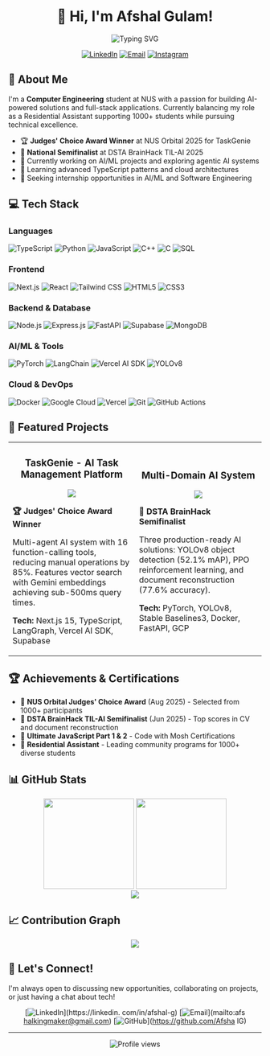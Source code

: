 <div align="center">

  # 👋 Hi, I'm Afshal Gulam!

  <p align="center">
    <img src="https://readme-typing-svg.demolab.com?font=Fira+Code&weight=600&size=24&duration=3000&pause=1000&color=6366
  F1&center=true&vCenter=true&random=false&width=600&lines=Computer+Engineering+Student+%40+NUS;Full-Stack+%26+AI%2FML+De
  veloper;Judges'+Choice+Award+Winner;DSTA+BrainHack+Semifinalist" alt="Typing SVG" />
  </p>

  <p align="center">
    <a href="https://linkedin.com/in/afshal-g"><img 
  src="https://img.shields.io/badge/LinkedIn-0077B5?style=for-the-badge&logo=linkedin&logoColor=white" 
  alt="LinkedIn"/></a>
    <a href="mailto:afshalkingmaker@gmail.com"><img 
  src="https://img.shields.io/badge/Email-D14836?style=for-the-badge&logo=gmail&logoColor=white" alt="Email"/></a>
    <a href="https://instagram.com/af.shal"><img 
  src="https://img.shields.io/badge/Instagram-E4405F?style=for-the-badge&logo=instagram&logoColor=white" 
  alt="Instagram"/></a>
  </p>

  </div>

  ## 🚀 About Me

  I'm a **Computer Engineering** student at NUS with a passion for building AI-powered solutions and full-stack
  applications. Currently balancing my role as a Residential Assistant supporting 1000+ students while pursuing technical
   excellence.

  - 🏆 **Judges' Choice Award Winner** at NUS Orbital 2025 for TaskGenie
  - 🥈 **National Semifinalist** at DSTA BrainHack TIL-AI 2025
  - 🔭 Currently working on AI/ML projects and exploring agentic AI systems
  - 🌱 Learning advanced TypeScript patterns and cloud architectures
  - 💼 Seeking internship opportunities in AI/ML and Software Engineering

  ## 💻 Tech Stack

  ### Languages
  ![TypeScript](https://img.shields.io/badge/TypeScript-007ACC?style=for-the-badge&logo=typescript&logoColor=white)
  ![Python](https://img.shields.io/badge/Python-3776AB?style=for-the-badge&logo=python&logoColor=white)
  ![JavaScript](https://img.shields.io/badge/JavaScript-F7DF1E?style=for-the-badge&logo=javascript&logoColor=black)
  ![C++](https://img.shields.io/badge/C%2B%2B-00599C?style=for-the-badge&logo=c%2B%2B&logoColor=white)
  ![C](https://img.shields.io/badge/C-00599C?style=for-the-badge&logo=c&logoColor=white)
  ![SQL](https://img.shields.io/badge/SQL-4479A1?style=for-the-badge&logo=postgresql&logoColor=white)

  ### Frontend
  ![Next.js](https://img.shields.io/badge/Next.js-000000?style=for-the-badge&logo=next.js&logoColor=white)
  ![React](https://img.shields.io/badge/React-20232A?style=for-the-badge&logo=react&logoColor=61DAFB)
  ![Tailwind CSS](https://img.shields.io/badge/Tailwind_CSS-38B2AC?style=for-the-badge&logo=tailwind-css&logoColor=white)
  ![HTML5](https://img.shields.io/badge/HTML5-E34C26?style=for-the-badge&logo=html5&logoColor=white)
  ![CSS3](https://img.shields.io/badge/CSS3-1572B6?style=for-the-badge&logo=css3&logoColor=white)

  ### Backend & Database
  ![Node.js](https://img.shields.io/badge/Node.js-339933?style=for-the-badge&logo=node.js&logoColor=white)
  ![Express.js](https://img.shields.io/badge/Express.js-404D59?style=for-the-badge)
  ![FastAPI](https://img.shields.io/badge/FastAPI-009688?style=for-the-badge&logo=fastapi&logoColor=white)
  ![Supabase](https://img.shields.io/badge/Supabase-3FCF8E?style=for-the-badge&logo=supabase&logoColor=white)
  ![MongoDB](https://img.shields.io/badge/MongoDB-47A248?style=for-the-badge&logo=mongodb&logoColor=white)

  ### AI/ML & Tools
  ![PyTorch](https://img.shields.io/badge/PyTorch-EE4C2C?style=for-the-badge&logo=pytorch&logoColor=white)
  ![LangChain](https://img.shields.io/badge/LangChain-2D3748?style=for-the-badge)
  ![Vercel AI SDK](https://img.shields.io/badge/Vercel_AI_SDK-000000?style=for-the-badge&logo=vercel&logoColor=white)
  ![YOLOv8](https://img.shields.io/badge/YOLOv8-00FFFF?style=for-the-badge)

  ### Cloud & DevOps
  ![Docker](https://img.shields.io/badge/Docker-2496ED?style=for-the-badge&logo=docker&logoColor=white)
  ![Google Cloud](https://img.shields.io/badge/Google_Cloud-4285F4?style=for-the-badge&logo=google-cloud&logoColor=white)
  ![Vercel](https://img.shields.io/badge/Vercel-000000?style=for-the-badge&logo=vercel&logoColor=white)
  ![Git](https://img.shields.io/badge/Git-F05032?style=for-the-badge&logo=git&logoColor=white)
  ![GitHub 
  Actions](https://img.shields.io/badge/GitHub_Actions-2088FF?style=for-the-badge&logo=github-actions&logoColor=white)

  ## 🎯 Featured Projects

  <table>
    <tr>
      <td width="50%">
        <h3 align="center">TaskGenie - AI Task Management Platform</h3>
        <p align="center">
          <a href="https://github.com/AfshalG/taskgenie">
            <img src="https://img.shields.io/badge/View_Project-4285F4?style=for-the-badge&logo=github&logoColor=white"
  />
          </a>
        </p>
        <p><strong>🏆 Judges' Choice Award Winner</strong></p>
        <p>Multi-agent AI system with 16 function-calling tools, reducing manual operations by 85%. Features vector
  search with Gemini embeddings achieving sub-500ms query times.</p>
        <p><strong>Tech:</strong> Next.js 15, TypeScript, LangGraph, Vercel AI SDK, Supabase</p>
      </td>
      <td width="50%">
        <h3 align="center">Multi-Domain AI System</h3>
        <p align="center">
          <a href="https://github.com/AfshalG/brainhack-2025">
            <img src="https://img.shields.io/badge/View_Project-4285F4?style=for-the-badge&logo=github&logoColor=white"
  />
          </a>
        </p>
        <p><strong>🥈 DSTA BrainHack Semifinalist</strong></p>
        <p>Three production-ready AI solutions: YOLOv8 object detection (52.1% mAP), PPO reinforcement learning, and
  document reconstruction (77.6% accuracy).</p>
        <p><strong>Tech:</strong> PyTorch, YOLOv8, Stable Baselines3, Docker, FastAPI, GCP</p>
      </td>
    </tr>
  </table>

  ## 🏆 Achievements & Certifications

  - 🥇 **NUS Orbital Judges' Choice Award** (Aug 2025) - Selected from 1000+ participants
  - 🥈 **DSTA BrainHack TIL-AI Semifinalist** (Jun 2025) - Top scores in CV and document reconstruction
  - 📜 **Ultimate JavaScript Part 1 & 2** - Code with Mosh Certifications
  - 👥 **Residential Assistant** - Leading community programs for 1000+ diverse students

  ## 📊 GitHub Stats

  <div align="center">
    <img height="180em" src="https://github-readme-stats.vercel.app/api?username=AfshalG&show_icons=true&theme=tokyonight
  &include_all_commits=true&count_private=true&hide_border=true"/>
    <img height="180em" src="https://github-readme-stats.vercel.app/api/top-langs/?username=AfshalG&layout=compact&langs_
  count=8&theme=tokyonight&hide_border=true"/>
  </div>

  <div align="center">
    <img src="https://github-readme-streak-stats.herokuapp.com/?user=AfshalG&theme=tokyonight&hide_border=true" />
  </div>

  ## 📈 Contribution Graph

  <div align="center">
    <img src="https://github-readme-activity-graph.vercel.app/graph?username=AfshalG&theme=tokyo-night&hide_border=true&a
  rea=true" />
  </div>

  ## 🤝 Let's Connect!

  I'm always open to discussing new opportunities, collaborating on projects, or just having a chat about tech!

  <div align="center">

  [![LinkedIn](https://img.shields.io/badge/LinkedIn-Connect-0077B5?style=for-the-badge&logo=linkedin)](https://linkedin.
  com/in/afshal-g)
  [![Email](https://img.shields.io/badge/Email-Contact-D14836?style=for-the-badge&logo=gmail&logoColor=white)](mailto:afs
  halkingmaker@gmail.com)
  [![GitHub](https://img.shields.io/badge/GitHub-Follow-181717?style=for-the-badge&logo=github)](https://github.com/Afsha
  lG)

  </div>

  ---

  <div align="center">
    <img src="https://komarev.com/ghpvc/?username=AfshalG&color=blueviolet&style=for-the-badge" alt="Profile views" />
  </div>
